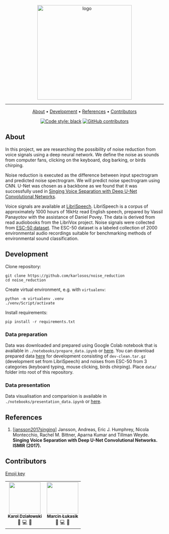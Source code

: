 <p align="center">
    <img src="https://i.imgur.com/PC1hnc0.png" width="300px" alt="logo"/>
</p>

***

<p align="center">
  <a href="#about">About</a> •
  <a href="#development">Development</a> •
  <a href="#references">References</a> •
  <a href="#contributors">Contributors</a>
</p>

<div align="center">

[![Code style: black](https://img.shields.io/badge/code%20style-black-000000.svg)](https://github.com/psf/black)
[![GitHub contributors](https://img.shields.io/github/contributors/karlosos/noise_reduction.svg)](https://github.com/karlosos/noise_reduction/graphs/contributors/)

</div>

## About

In this project, we are researching the possibility of noise reduction from voice signals using a deep neural network. We define the noise as sounds from computer fans, clicking on the keyboard, dog barking, or birds chirping.

Noise reduction is executed as the difference between input spectrogram and predicted noise spectrogram. We will predict noise spectrogram using CNN. U-Net was chosen as a backbone as we found that it was successfully used in [Singing Voice Separation with Deep U-Net Convolutional Networks](https://ejhumphrey.com/assets/pdf/jansson2017singing.pdf).

Voice signals are available at [LibriSpeech](http://www.openslr.org/12/). LibriSpeech is a corpus of approximately 1000 hours of 16kHz read English speech, prepared by Vassil Panayotov with the assistance of Daniel Povey. The data is derived from read audiobooks from the LibriVox project. Noise signals were collected from [ESC-50 dataset](https://github.com/karolpiczak/ESC-50). The ESC-50 dataset is a labeled collection of 2000 environmental audio recordings suitable for benchmarking methods of environmental sound classification.

## Development

Clone repository:
```
git clone https://github.com/karlosos/noise_reduction 
cd noise_reduction
```

Create virtual environment, e.g. with `virtualenv`:

```
python -m virtualenv .venv
./venv/Script/activate
```

Install requirements:

```
pip install -r requirements.txt
```

### Data preparation

Data was downloaded and prepared using Google Colab notebook that is available in `./notebooks/prepare_data.ipynb` or [here](https://colab.research.google.com/drive/1pHQtifx5qlcXN34fEFxfluW4m2D8nM2x?usp=sharing). You can download prepared data [here](https://drive.google.com/file/d/1-3XTuOUfU_xkgXZJgMrc4QZ_-ElvNrjs/view?usp=sharing) for development consisting of `dev-clean.tar.gz` (development set from LibriSpeech) and noises from ESC-50 from 3 categories (keyboard typing, mouse clicking, birds chirping).
Place `data/` folder into root of this repository.

### Data presentation

Data visualisation and comparision is available in `./notebooks/presentation_data.ipynb` or [here](https://nbviewer.jupyter.org/github/karlosos/noise_reduction/blob/main/notebooks/presentation_data.ipynb).

## References

1. [[jansson2017singing]](https://ejhumphrey.com/assets/pdf/jansson2017singing.pdf) Jansson, Andreas, Eric J. Humphrey, Nicola Montecchio, Rachel M. Bittner, Aparna Kumar and Tillman Weyde. **Singing Voice Separation with Deep U-Net Convolutional Networks. ISMIR (2017).**

## Contributors

[Emoji key](https://allcontributors.org/docs/en/emoji-key)

<!-- ALL-CONTRIBUTORS-LIST:START - Do not remove or modify this section -->
<!-- prettier-ignore-start -->
<!-- markdownlint-disable -->
<table>
  <tr>
    <td align="center">
        <a href="https://github.com/karlosos"><img src="https://avatars.githubusercontent.com/u/3882385?v=4" width="100px;" alt=""/><br /><sub><b>Karol Działowski</b></sub></a><br />
        📖 💻 🔣
    </td>
    <td align="center">
        <a href="https://github.com/jigiciak"><img src="https://avatars.githubusercontent.com/u/23162840?v=4" width="100px;" alt=""/><br /><sub><b>Marcin Łukasik</b></sub></a><br />
        📖 💻 🔣
    </td>
  </tr>
</table>

<!-- markdownlint-restore -->
<!-- prettier-ignore-end -->

<!-- ALL-CONTRIBUTORS-LIST:END -->

